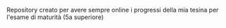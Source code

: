 Repository creato per avere sempre online i progressi della mia tesina per l'esame di maturità (5a superiore)
